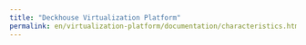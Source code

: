```yaml
---
title: "Deckhouse Virtualization Platform"
permalink: en/virtualization-platform/documentation/characteristics.html
---
```

